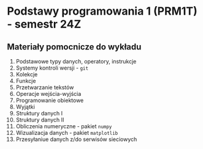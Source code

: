 # Podstawy programowania 1 (PRM1T) - semestr 24Z
## Materiały pomocnicze do wykładu

1. Podstawowe typy danych, operatory, instrukcje
1. Systemy kontroli wersji - `git`
1. Kolekcje
1. Funkcje
1. Przetwarzanie tekstów
1. Operacje wejścia-wyjścia
1. Programowanie obiektowe
1. Wyjątki
1. Struktury danych I
1. Struktury danych II
1. Obliczenia numeryczne - pakiet `numpy`
1. Wizualizacja danych - pakiet `matplotlib`
1. Przesyłaniue danych z/do serwisów sieciowych
